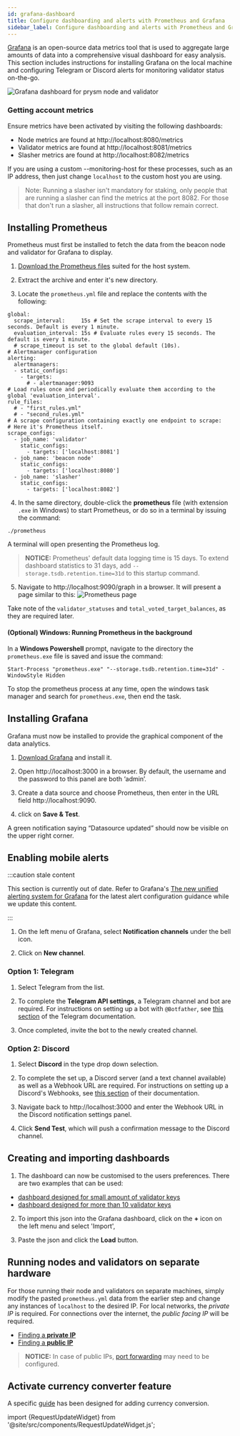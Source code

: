 ```yaml
---
id: grafana-dashboard
title: Configure dashboarding and alerts with Prometheus and Grafana
sidebar_label: Configure dashboarding and alerts with Prometheus and Grafana
---
```


[Grafana](https://grafana.com/) is an open-source data metrics tool that is used to aggregate large amounts of data into a comprehensive visual dashboard for easy analysis. This section includes instructions for installing Grafana on the local machine and configuring Telegram or Discord alerts for monitoring validator status on-the-go.

![Grafana dashboard for prysm node and validator](/img/dashboard_overview.png "Grafana dashboard for prysm node and validator")


### Getting account metrics
 Ensure metrics have been activated by visiting the following dashboards:
  * Node metrics are found at http://localhost:8080/metrics
  * Validator metrics are found at http://localhost:8081/metrics
  * Slasher metrics are found at http://localhost:8082/metrics 

If you are using a custom --monitoring-host for these processes, such as an IP address, then just change `localhost` to the custom host you are using. 

> Note: Running a slasher isn't mandatory for staking, only people that are running a slasher can find the metrics at the port 8082. For those that don't run a slasher, all instructions that follow remain correct.

## Installing Prometheus

Prometheus must first be installed to fetch the data from the beacon node and validator for Grafana to display.

1. [Download the Prometheus files](https://prometheus.io/download/) suited for the host system. 

2. Extract the archive and enter it's new directory. 

3. Locate the `prometheus.yml` file and replace the contents with the following:

```# my global config
global:
  scrape_interval:     15s # Set the scrape interval to every 15 seconds. Default is every 1 minute.
  evaluation_interval: 15s # Evaluate rules every 15 seconds. The default is every 1 minute.
  # scrape_timeout is set to the global default (10s).
# Alertmanager configuration
alerting:
  alertmanagers:
  - static_configs:
    - targets:
      # - alertmanager:9093
# Load rules once and periodically evaluate them according to the global 'evaluation_interval'.
rule_files:
  # - "first_rules.yml"
  # - "second_rules.yml"
# A scrape configuration containing exactly one endpoint to scrape:
# Here it's Prometheus itself.
scrape_configs:
  - job_name: 'validator'
    static_configs:
      - targets: ['localhost:8081']
  - job_name: 'beacon node'
    static_configs:
      - targets: ['localhost:8080']
  - job_name: 'slasher'
    static_configs:
      - targets: ['localhost:8082']
```

4. In the same directory, double-click the **prometheus** file (with extension `.exe` in Windows) to start Prometheus,
or do so in a terminal by issuing the command:
```
./prometheus
```
  A terminal will open presenting the Prometheus log. 
 
  > **NOTICE:** Prometheus' default data logging time is 15 days. To extend dashboard statistics to 31 days, add `--storage.tsdb.retention.time=31d` to this startup command.

5. Navigate to http://localhost:9090/graph in a browser. It will present a page similar to this:
![Prometheus page](/img/prometheus_page.png "Prometheus page")

Take note of the `validator_statuses` and `total_voted_target_balances`, as they are required later.

#### (Optional) Windows: Running Prometheus in the background

In a **Windows Powershell** prompt, navigate to the directory the `prometheus.exe` file is saved and issue the command:
```
Start-Process "prometheus.exe" "--storage.tsdb.retention.time=31d" -WindowStyle Hidden
```
To stop the prometheus process at any time, open the windows task manager and search for `prometheus.exe`, then end the task.


## Installing Grafana

Grafana must now be installed to provide the graphical component of the data analytics.

1. [Download Grafana](https://grafana.com/grafana/download) and install it.

2. Open http://localhost:3000 in a browser. By default, the username and the password to this panel are both ‘admin’.

3. Create a data source and choose Prometheus, then enter in the URL field http://localhost:9090. 

4. click on **Save & Test**. 

A green notification saying “Datasource updated” should now be visible on the upper right corner.

## Enabling mobile alerts

:::caution stale content

This section is currently out of date. Refer to Grafana's [The new unified alerting system for Grafana](https://grafana.com/blog/2021/06/14/the-new-unified-alerting-system-for-grafana-everything-you-need-to-know/) for the latest alert configuration guidance while we update this content.

:::

1. On the left menu of Grafana, select **Notification channels** under the bell icon. 

2. Click on **New channel**.

### Option 1: Telegram

1. Select Telegram from the list.

2. To complete the **Telegram API settings**, a Telegram channel and bot are required. For instructions on setting up a bot with `@Botfather`, see [this section](https://core.telegram.org/bots#6-botfather) of the Telegram documentation.

3. Once completed, invite the bot to the newly created channel.

### Option 2: Discord

1. Select **Discord** in the type drop down selection. 

2. To complete the set up, a Discord server (and a text channel available) as well as a Webhook URL are required. For instructions on setting up a Discord's Webhooks, see [this section](https://support.discord.com/hc/en-us/articles/228383668-Intro-to-Webhooks) of their documentation.
  
3. Navigate back to http://localhost:3000 and enter the Webhook URL in the Discord notification settings panel. 

4. Click **Send Test**, which will push a confirmation message to the Discord channel.

## Creating and importing dashboards

1. The dashboard can now be customised to the users preferences. There are two examples that can be used:
- [dashboard designed for small amount of validator keys](https://docs.prylabs.network/assets/grafana-dashboards/small_amount_validators.json)
- [dashboard designed for more than 10 validator keys](https://docs.prylabs.network/assets/grafana-dashboards/big_amount_validators.json)

2. To import this json into the Grafana dashboard, click on the **+** icon on the left menu and select 'Import', 

3. Paste the json and click the **Load** button.

## Running nodes and validators on separate hardware

For those running their node and validators on separate machines, simply modify the pasted `prometheus.yml` data from the earlier step and change any instances of `localhost` to the desired IP. For local networks, the _private IP_ is required. For connections over the internet, the _public facing IP_ will be required.

* [Finding a **private IP**](/docs/prysm-usage/p2p-host-ip/#private-ip-addresses)
* [Finding a **public IP**](/docs/prysm-usage/p2p-host-ip/#public-ip-addresses)

> **NOTICE:** In case of public IPs, [port forwarding](/docs/prysm-usage/p2p-host-ip/#port-forwarding) may need to be configured.

## Activate currency converter feature
A specific [guide](/docs/prysm-usage/monitoring/currency-converter/) has been designed for adding currency conversion.


import {RequestUpdateWidget} from '@site/src/components/RequestUpdateWidget.js';

<RequestUpdateWidget docTitleToUse="Configure Prometheus and Grafana"/>